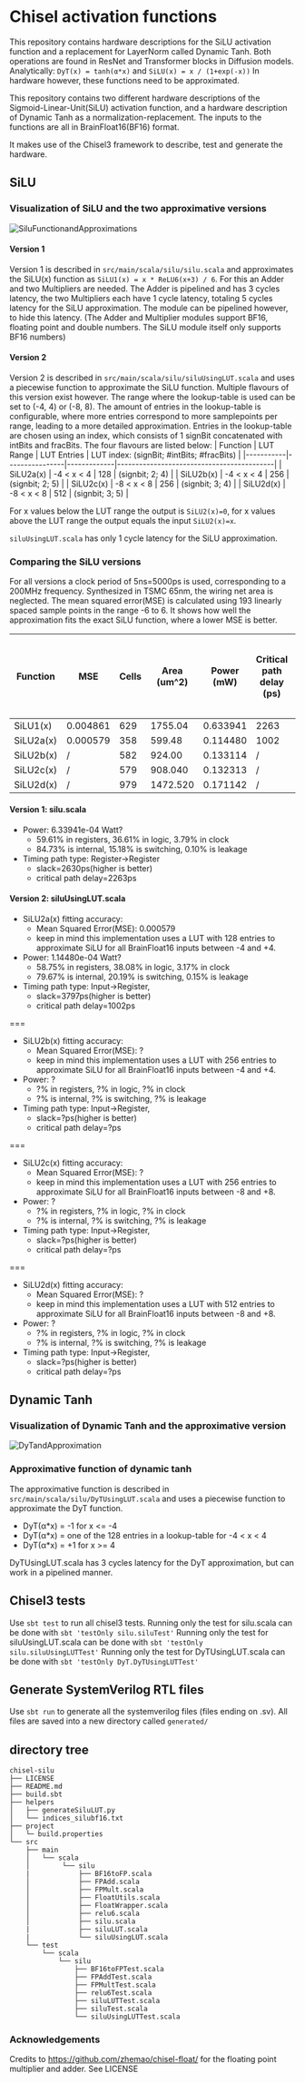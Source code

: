 # Chisel activation functions
This repository contains hardware descriptions for the SiLU activation function and a replacement for LayerNorm called Dynamic Tanh. Both operations are found in ResNet and Transformer blocks in Diffusion models.
Analytically: `DyT(x) = tanh(α*x)` and `SiLU(x) = x / (1+exp(-x))`
In hardware however, these functions need to be approximated.

This repository contains two different hardware descriptions of the Sigmoid-Linear-Unit(SiLU) activation function, and a hardware description of Dynamic Tanh as a normalization-replacement. The inputs to the functions are all in BrainFloat16(BF16) format.

It makes use of the Chisel3 framework to describe, test and generate the hardware.
## SiLU 
### Visualization of SiLU and the two approximative versions
![SiluFunctionandApproximations](helpers/SiLUand2ApproxFunctions.png)
#### Version 1
Version 1 is described in `src/main/scala/silu/silu.scala` and approximates the SiLU(x) function as `SiLU1(x) = x * ReLU6(x+3) / 6`.
For this an Adder and two Multipliers are needed. The Adder is pipelined and has 3 cycles latency, the two Multipliers each have 1 cycle latency, totaling 5 cycles latency for the SiLU approximation. The module can be pipelined however, to hide this latency.
(The Adder and Multiplier modules support BF16, floating point and double numbers. The SiLU module itself only supports BF16 numbers)

#### Version 2
Version 2 is described in `src/main/scala/silu/siluUsingLUT.scala` and uses a piecewise function to approximate the SiLU function. Multiple flavours of this version exist however. The range where the lookup-table is used can be set to (-4, 4) or (-8, 8). The amount of entries in the lookup-table is configurable, where more entries correspond to more samplepoints per range, leading to a more detailed approximation. Entries in the lookup-table are chosen using an index, which consists of 1 signBit concatenated with intBits and fracBits. The four flavours are listed below:
| Function  | LUT Range      | LUT Entries | LUT index: (signBit; #intBits; #fracBits) |
|-----------|----------------|-------------|-------------------------------------------|
| SiLU2a(x) | -4 < x < 4     | 128         | (signbit; 2; 4)                           |
| SiLU2b(x) | -4 < x < 4     | 256         | (signbit; 2; 5)                           |
| SiLU2c(x) | -8 < x < 8     | 256         | (signbit; 3; 4)                           |
| SiLU2d(x) | -8 < x < 8     | 512         | (signbit; 3; 5)                           |

For x values below the LUT range the output is `SiLU2(x)=0`, for x values above the LUT range the output equals the input `SiLU2(x)=x`.

`siluUsingLUT.scala` has only 1 cycle latency for the SiLU approximation.

### Comparing the SiLU versions
For all versions a clock period of 5ns=5000ps is used, corresponding to a 200MHz frequency. Synthesized in TSMC 65nm, the wiring net area is neglected.
The mean squared error(MSE) is calculated using 193 linearly spaced sample points in the range -6 to 6. It shows how well the approximation fits the exact SiLU function, where a lower MSE is better.

| Function  | MSE            | Cells | Area (um^2)      | Power (mW)   | Critical path delay (ps) | Scaled area 65nm->22nm (factor x0.2) (um^2) |
|-----------|----------------|-------|------------------|--------------|--------------------------|---------------------------------------------|
| SiLU1(x)  | 0.004861       | 629   | 1755.04          | 0.633941     | 2263                     | 351.01                                      |
| SiLU2a(x) | 0.000579       | 358   | 599.48           | 0.114480     | 1002                     | 119.90                                      | 
| SiLU2b(x) | /              | 582   | 924.00           | 0.133114     | /                        | 184.80                                      | 
| SiLU2c(x) | /              | 579   | 908.040          | 0.132313     | /                        | 181.61                                      | 
| SiLU2d(x) | /              | 979   | 1472.520         | 0.171142     | /                        | 294.50                                      | 

#### Version 1: silu.scala
- Power: 6.33941e-04 Watt?
    - 59.61% in registers, 36.61% in logic, 3.79% in clock
    - 84.73% is internal, 15.18% is switching, 0.10% is leakage
- Timing path type: Register->Register
    - slack=2630ps(higher is better)
    - critical path delay=2263ps
#### Version 2: siluUsingLUT.scala
- SiLU2a(x) fitting accuracy:
    - Mean Squared Error(MSE): 0.000579
    - keep in mind this implementation uses a LUT with 128 entries to approximate SiLU for all BrainFloat16 inputs between -4 and +4.
- Power: 1.14480e-04 Watt?
    - 58.75% in registers, 38.08% in logic, 3.17% in clock
    - 79.67% is internal, 20.19% is switching, 0.15% is leakage
- Timing path type: Input->Register,
    - slack=3797ps(higher is better)
    - critical path delay=1002ps

===
- SiLU2b(x) fitting accuracy:
    - Mean Squared Error(MSE): ?
    - keep in mind this implementation uses a LUT with 256 entries to approximate SiLU for all BrainFloat16 inputs between -4 and +4.
- Power: ?
    - ?% in registers, ?% in logic, ?% in clock
    - ?% is internal, ?% is switching, ?% is leakage
- Timing path type: Input->Register,
    - slack=?ps(higher is better)
    - critical path delay=?ps

===
- SiLU2c(x) fitting accuracy:
    - Mean Squared Error(MSE): ?
    - keep in mind this implementation uses a LUT with 256 entries to approximate SiLU for all BrainFloat16 inputs between -8 and +8.
- Power: ?
    - ?% in registers, ?% in logic, ?% in clock
    - ?% is internal, ?% is switching, ?% is leakage
- Timing path type: Input->Register,
    - slack=?ps(higher is better)
    - critical path delay=?ps

===
- SiLU2d(x) fitting accuracy:
    - Mean Squared Error(MSE): ?
    - keep in mind this implementation uses a LUT with 512 entries to approximate SiLU for all BrainFloat16 inputs between -8 and +8.
- Power: ?
    - ?% in registers, ?% in logic, ?% in clock
    - ?% is internal, ?% is switching, ?% is leakage
- Timing path type: Input->Register,
    - slack=?ps(higher is better)
    - critical path delay=?ps

## Dynamic Tanh 
### Visualization of Dynamic Tanh and the approximative version
![DyTandApproximation](helpers/DyTandApproximation.png)
### Approximative function of dynamic tanh
The approximative function is described in `src/main/scala/silu/DyTUsingLUT.scala` and uses a piecewise function to approximate the DyT function.
- DyT(α*x) = -1  for x <= -4
- DyT(α*x) = one of the 128 entries in a lookup-table  for -4 < x < 4
- DyT(α*x) = +1  for x >= 4

DyTUsingLUT.scala has 3 cycles latency for the DyT approximation, but can work in a pipelined manner.

## Chisel3 tests
Use `sbt test` to run all chisel3 tests. Running only the test for silu.scala can be done with `sbt 'testOnly silu.siluTest'`
Running only the test for siluUsingLUT.scala can be done with `sbt 'testOnly silu.siluUsingLUTTest'`
Running only the test for DyTUsingLUT.scala can be done with `sbt 'testOnly DyT.DyTUsingLUTTest'`

## Generate SystemVerilog RTL files
Use `sbt run` to generate all the systemverilog files (files ending on .sv). All files are saved into a new directory called `generated/`
## directory tree
```
chisel-silu
├── LICENSE
├── README.md
├── build.sbt
├── helpers
│   ├── generateSiluLUT.py
│   └── indices_silubf16.txt
├── project
│   └─ build.properties
└── src
    ├── main
    │   └── scala
    │        └── silu
    |            ├── BF16toFP.scala
    │            ├── FPAdd.scala
    │            ├── FPMult.scala
    │            ├── FloatUtils.scala
    │            ├── FloatWrapper.scala
    │            ├── relu6.scala
    │            ├── silu.scala
    |            ├── siluLUT.scala
    |            └── siluUsingLUT.scala
    └── test
        └── scala
            └── silu
                ├── BF16toFPTest.scala
                ├── FPAddTest.scala
                ├── FPMultTest.scala
                ├── relu6Test.scala
                ├── siluLUTTest.scala
                ├── siluTest.scala
                └── siluUsingLUTTest.scala
```
### Acknowledgements
Credits to https://github.com/zhemao/chisel-float/ for the floating point multiplier and adder. See LICENSE
